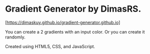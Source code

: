 # Gradient Generator by DimasRS.

[https://dimaskuy.github.io/gradient-generator.github.io]

You can create a 2 gradients with an input color. Or you can create it randomly.

Created using HTML5, CSS, and JavaScript.
